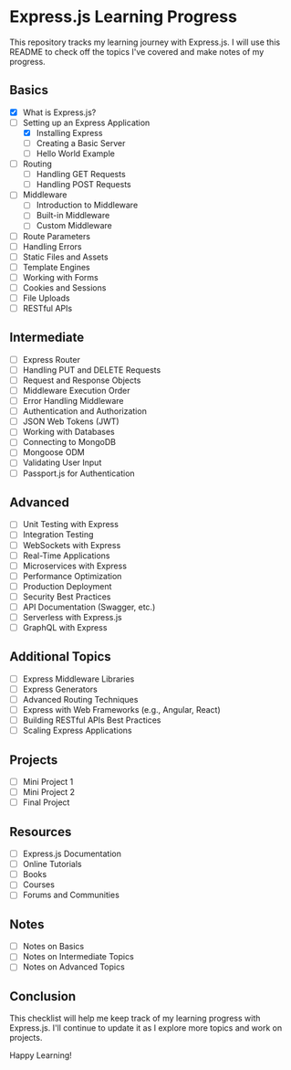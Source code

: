 # Express.js Learning Progress

This repository tracks my learning journey with Express.js. I will use this README to check off the topics I've covered and make notes of my progress.

## Basics

- [X] What is Express.js?
- [ ] Setting up an Express Application
  - [X] Installing Express
  - [ ] Creating a Basic Server
  - [ ] Hello World Example
- [ ] Routing
  - [ ] Handling GET Requests
  - [ ] Handling POST Requests
- [ ] Middleware
  - [ ] Introduction to Middleware
  - [ ] Built-in Middleware
  - [ ] Custom Middleware
- [ ] Route Parameters
- [ ] Handling Errors
- [ ] Static Files and Assets
- [ ] Template Engines
- [ ] Working with Forms
- [ ] Cookies and Sessions
- [ ] File Uploads
- [ ] RESTful APIs

## Intermediate

- [ ] Express Router
- [ ] Handling PUT and DELETE Requests
- [ ] Request and Response Objects
- [ ] Middleware Execution Order
- [ ] Error Handling Middleware
- [ ] Authentication and Authorization
- [ ] JSON Web Tokens (JWT)
- [ ] Working with Databases
- [ ] Connecting to MongoDB
- [ ] Mongoose ODM
- [ ] Validating User Input
- [ ] Passport.js for Authentication

## Advanced

- [ ] Unit Testing with Express
- [ ] Integration Testing
- [ ] WebSockets with Express
- [ ] Real-Time Applications
- [ ] Microservices with Express
- [ ] Performance Optimization
- [ ] Production Deployment
- [ ] Security Best Practices
- [ ] API Documentation (Swagger, etc.)
- [ ] Serverless with Express.js
- [ ] GraphQL with Express

## Additional Topics

- [ ] Express Middleware Libraries
- [ ] Express Generators
- [ ] Advanced Routing Techniques
- [ ] Express with Web Frameworks (e.g., Angular, React)
- [ ] Building RESTful APIs Best Practices
- [ ] Scaling Express Applications

## Projects

- [ ] Mini Project 1
- [ ] Mini Project 2
- [ ] Final Project

## Resources

- [ ] Express.js Documentation
- [ ] Online Tutorials
- [ ] Books
- [ ] Courses
- [ ] Forums and Communities

## Notes

- [ ] Notes on Basics
- [ ] Notes on Intermediate Topics
- [ ] Notes on Advanced Topics

## Conclusion

This checklist will help me keep track of my learning progress with Express.js. I'll continue to update it as I explore more topics and work on projects.

Happy Learning!
